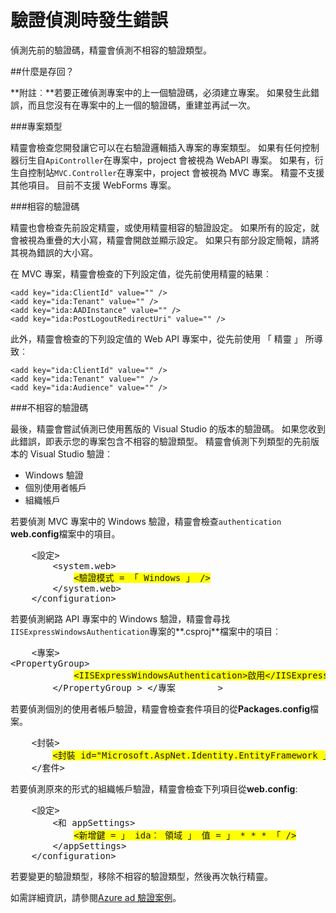 <properties 
    pageTitle="驗證偵測時發生錯誤" 
    description="Active directory 連線精靈偵測不相容的驗證類型" 
    services="active-directory" 
    documentationCenter="" 
    authors="TomArcher" 
    manager="douge" 
    editor=""/>
  
<tags 
    ms.service="active-directory" 
    ms.workload="web" 
    ms.tgt_pltfrm="vs-getting-started" 
    ms.devlang="na" 
    ms.topic="article" 
    ms.date="08/15/2016" 
    ms.author="tarcher"/>

# <a name="error-during-authentication-detection"></a>驗證偵測時發生錯誤

偵測先前的驗證碼，精靈會偵測不相容的驗證類型。   

##<a name="what-is-being-checked"></a>什麼是存回？

**附註︰**若要正確偵測專案中的上一個驗證碼，必須建立專案。  如果發生此錯誤，而且您沒有在專案中的上一個的驗證碼，重建並再試一次。

###<a name="project-types"></a>專案類型

精靈會檢查您開發讓它可以在右驗證邏輯插入專案的專案類型。  如果有任何控制器衍生自`ApiController`在專案中，project 會被視為 WebAPI 專案。  如果有，衍生自控制站`MVC.Controller`在專案中，project 會被視為 MVC 專案。  精靈不支援其他項目。  目前不支援 WebForms 專案。

###<a name="compatible-authentication-code"></a>相容的驗證碼

精靈也會檢查先前設定精靈，或使用精靈相容的驗證設定。  如果所有的設定，就會被視為重疊的大小寫，精靈會開啟並顯示設定。  如果只有部分設定簡報，請將其視為錯誤的大小寫。

在 MVC 專案，精靈會檢查的下列設定值，從先前使用精靈的結果︰

    <add key="ida:ClientId" value="" />
    <add key="ida:Tenant" value="" />
    <add key="ida:AADInstance" value="" />
    <add key="ida:PostLogoutRedirectUri" value="" />

此外，精靈會檢查的下列設定值的 Web API 專案中，從先前使用 「 精靈 」 所導致︰

    <add key="ida:ClientId" value="" />
    <add key="ida:Tenant" value="" />
    <add key="ida:Audience" value="" />

###<a name="incompatible-authentication-code"></a>不相容的驗證碼

最後，精靈會嘗試偵測已使用舊版的 Visual Studio 的版本的驗證碼。 如果您收到此錯誤，即表示您的專案包含不相容的驗證類型。 精靈會偵測下列類型的先前版本的 Visual Studio 驗證︰

* Windows 驗證 
* 個別使用者帳戶 
* 組織帳戶 
 

若要偵測 MVC 專案中的 Windows 驗證，精靈會檢查`authentication` **web.config**檔案中的項目。

<pre>
    &lt;設定&gt;
        &lt;system.web&gt;
            <span style="background-color: yellow">&lt;驗證模式 = 「 Windows 」 /&gt;</span>
        &lt;/system.web&gt;
    &lt;/configuration&gt;
</pre>

若要偵測網路 API 專案中的 Windows 驗證，精靈會尋找`IISExpressWindowsAuthentication`專案的**.csproj**檔案中的項目︰

<pre>
    &lt;專案&gt;
&lt;PropertyGroup&gt;
            <span style="background-color: yellow">&lt;IISExpressWindowsAuthentication&gt;啟用&lt;/IISExpressWindowsAuthentication&gt;</span>
        &lt;/PropertyGroup > &lt;/專案        &gt;
</pre>

若要偵測個別的使用者帳戶驗證，精靈會檢查套件項目的從**Packages.config**檔案。

<pre>
    &lt;封裝&gt;
        <span style="background-color: yellow">&lt;封裝 id="Microsoft.AspNet.Identity.EntityFramework 」 版本 = 「 2.1.0 」 targetFramework = 「 net45 」 /&gt;</span>
    &lt;/套件&gt;
</pre>

若要偵測原來的形式的組織帳戶驗證，精靈會檢查下列項目從**web.config**:

<pre>
    &lt;設定&gt;
        &lt;和 appSettings&gt;
            <span style="background-color: yellow">&lt;新增鍵 = 」 ida︰ 領域 」 值 = 」 * * * 「 /&gt;</span>
        &lt;/appSettings&gt;
    &lt;/configuration&gt;
</pre>

若要變更的驗證類型，移除不相容的驗證類型，然後再次執行精靈。

如需詳細資訊，請參閱[Azure ad 驗證案例](active-directory-authentication-scenarios.md)。